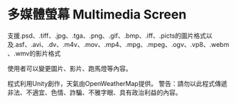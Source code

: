 # 多媒體螢幕 Multimedia Screen

支援.psd、.tiff、.jpg、.tga、.png、.gif、.bmp、.iff、.picts的圖片格式以及.asf、.avi、.dv、.m4v、.mov、.mp4、.mpg、.mpeg、.ogv、.vp8、.webm、.wmv的影片格式

使用者可以變更圖片、影片、跑馬燈等內容。

程式利用Unity創作，天氣由OpenWeatherMap提供。
警告：請勿以此程式傳遞非法、不適宜、色情、詐騙、不雅字眼、具有政治利益的內容。
